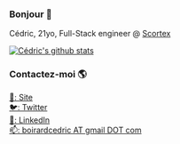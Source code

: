 ### Bonjour 👋

Cédric, 21yo, Full-Stack engineer @ [Scortex](https://github.com/scortexio)

[![Cédric's github stats](https://github-readme-stats.vercel.app/api?username=triozer&count_private=true&show_icons=true&theme=chartreuse-dark
)](https://github.com/triozer)

### Contactez-moi 🌎

[🚀: Site](https://c-dric.eu) <br>
[🐦: Twitter](https://twitter.com/triozeroff) <br>
[💼: LinkedIn](https://www.linkedin.com/in/c%C3%A9dric-boirard-111b09158/) <br>
[📫: boirardcedric AT gmail DOT com](mailto:boirardcedric+github@gmail.com)
